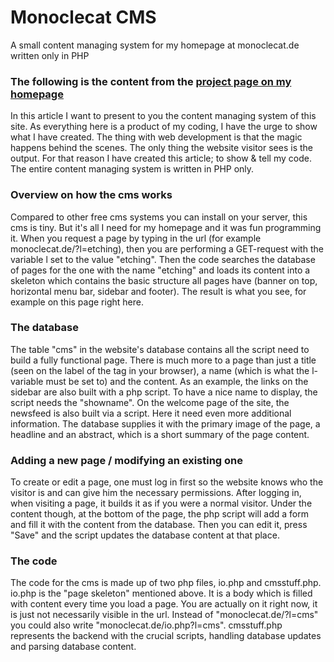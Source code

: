 # Monoclecat CMS
A small content managing system for my homepage at monoclecat.de written only in PHP

### The following is the content from the [project page on my homepage](http://www.monoclecat.de/?l=cms) ###


In this article I want to present to you the content managing system of this site. As everything here is a product of my coding, I have the urge to show what I have created. The thing with web development is that the magic happens behind the scenes. The only thing the website visitor sees is the output.
For that reason I have created this article; to show & tell my code. The entire content managing system is written in PHP only.

### Overview on how the cms works ###


Compared to other free cms systems you can install on your server, this cms is tiny. But it's all I need for my homepage and it was fun programming it.
When you request a page by typing in the url (for example monoclecat.de/?l=etching), then you are performing a GET-request with the variable l set to the value "etching". Then the code searches the database of pages for the one with the name "etching" and loads its content into a skeleton which contains the basic structure all pages have (banner on top, horizontal menu bar, sidebar and footer). The result is what you see, for example on this page right here.


### The database ###


The table "cms" in the website's database contains all the script need to build a fully functional page. 
There is much more to a page than just a title (seen on the label of the tag in your browser), a name (which is what the l-variable must be set to) and the content. As an example, the links on the sidebar are also built with a php script. To have a nice name to display, the script needs the "showname".
On the welcome page of the site, the newsfeed is also built via a script. Here it need even more additional information. The database supplies it with the primary image of the page, a headline and an abstract, which is a short summary of the page content.


### Adding a new page / modifying an existing one ###

To create or edit a page, one must log in first so the website knows who the visitor is and can give him the necessary permissions. After logging in, when visiting a page, it builds it as if you were a normal visitor. Under the content though, at the bottom of the page, the php script will add a form and fill it with the content from the database. Then you can edit it, press "Save" and the script updates the database content at that place.

### The code ###

The code for the cms is made up of two php files, io.php and cmsstuff.php. io.php is the "page skeleton" mentioned above. It is a body which is filled with content every time you load a page. You are actually on it right now, it is just not necessarily visible in the url. Instead of "monoclecat.de/?l=cms" you could also write "monoclecat.de/io.php?l=cms". cmsstuff.php represents the backend with the crucial scripts, handling database updates and parsing database content. 
